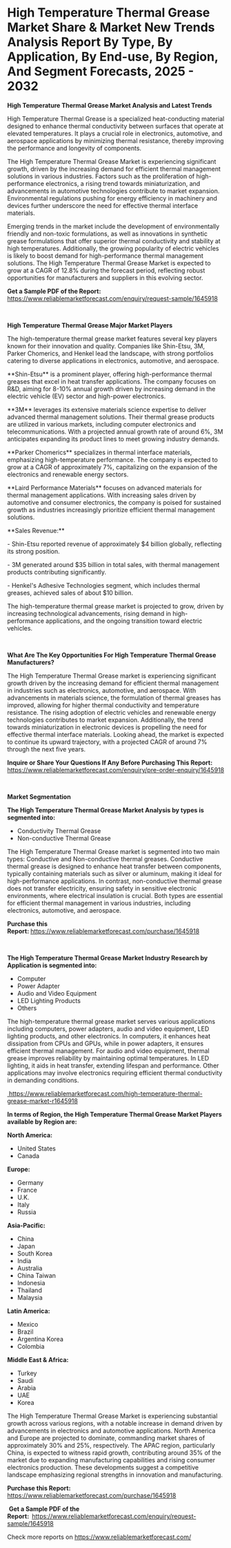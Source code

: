 <p><h1>High Temperature Thermal Grease Market Share & Market New Trends Analysis Report By Type, By Application, By End-use, By Region, And Segment Forecasts, 2025 - 2032</h1></p><p><strong>High Temperature Thermal Grease Market Analysis and Latest Trends</strong></p>
<p><p>High Temperature Thermal Grease is a specialized heat-conducting material designed to enhance thermal conductivity between surfaces that operate at elevated temperatures. It plays a crucial role in electronics, automotive, and aerospace applications by minimizing thermal resistance, thereby improving the performance and longevity of components. </p><p>The High Temperature Thermal Grease Market is experiencing significant growth, driven by the increasing demand for efficient thermal management solutions in various industries. Factors such as the proliferation of high-performance electronics, a rising trend towards miniaturization, and advancements in automotive technologies contribute to market expansion. Environmental regulations pushing for energy efficiency in machinery and devices further underscore the need for effective thermal interface materials.</p><p>Emerging trends in the market include the development of environmentally friendly and non-toxic formulations, as well as innovations in synthetic grease formulations that offer superior thermal conductivity and stability at high temperatures. Additionally, the growing popularity of electric vehicles is likely to boost demand for high-performance thermal management solutions. The High Temperature Thermal Grease Market is expected to grow at a CAGR of 12.8% during the forecast period, reflecting robust opportunities for manufacturers and suppliers in this evolving sector.</p></p>
<p><strong>Get a Sample PDF of the Report:&nbsp;</strong> <a href="https://www.reliablemarketforecast.com/enquiry/request-sample/1645918?utm_campaign=2245&utm_medium=2&utm_source=Github&utm_content=ia&utm_term=30012025&utm_id=high-temperature-thermal-grease">https://www.reliablemarketforecast.com/enquiry/request-sample/1645918</a></p>
<p>&nbsp;</p>
<p><strong>High Temperature Thermal Grease Major Market Players</strong></p>
<p><p>The high-temperature thermal grease market features several key players known for their innovation and quality. Companies like Shin-Etsu, 3M, Parker Chomerics, and Henkel lead the landscape, with strong portfolios catering to diverse applications in electronics, automotive, and aerospace.</p><p>**Shin-Etsu** is a prominent player, offering high-performance thermal greases that excel in heat transfer applications. The company focuses on R&D, aiming for 8-10% annual growth driven by increasing demand in the electric vehicle (EV) sector and high-power electronics.</p><p>**3M** leverages its extensive materials science expertise to deliver advanced thermal management solutions. Their thermal grease products are utilized in various markets, including computer electronics and telecommunications. With a projected annual growth rate of around 6%, 3M anticipates expanding its product lines to meet growing industry demands.</p><p>**Parker Chomerics** specializes in thermal interface materials, emphasizing high-temperature performance. The company is expected to grow at a CAGR of approximately 7%, capitalizing on the expansion of the electronics and renewable energy sectors.</p><p>**Laird Performance Materials** focuses on advanced materials for thermal management applications. With increasing sales driven by automotive and consumer electronics, the company is poised for sustained growth as industries increasingly prioritize efficient thermal management solutions.</p><p>**Sales Revenue:** </p><p>- Shin-Etsu reported revenue of approximately $4 billion globally, reflecting its strong position.</p><p>- 3M generated around $35 billion in total sales, with thermal management products contributing significantly.</p><p>- Henkel's Adhesive Technologies segment, which includes thermal greases, achieved sales of about $10 billion.</p><p>The high-temperature thermal grease market is projected to grow, driven by increasing technological advancements, rising demand in high-performance applications, and the ongoing transition toward electric vehicles.</p></p>
<p>&nbsp;</p>
<p><strong>What Are The Key Opportunities For High Temperature Thermal Grease Manufacturers?</strong></p>
<p><p>The High Temperature Thermal Grease market is experiencing significant growth driven by the increasing demand for efficient thermal management in industries such as electronics, automotive, and aerospace. With advancements in materials science, the formulation of thermal greases has improved, allowing for higher thermal conductivity and temperature resistance. The rising adoption of electric vehicles and renewable energy technologies contributes to market expansion. Additionally, the trend towards miniaturization in electronic devices is propelling the need for effective thermal interface materials. Looking ahead, the market is expected to continue its upward trajectory, with a projected CAGR of around 7% through the next five years.</p></p>
<p><strong>Inquire or Share Your Questions If Any Before Purchasing This Report:</strong> <a href="https://www.reliablemarketforecast.com/enquiry/pre-order-enquiry/1645918?utm_campaign=2245&utm_medium=2&utm_source=Github&utm_content=ia&utm_term=30012025&utm_id=high-temperature-thermal-grease">https://www.reliablemarketforecast.com/enquiry/pre-order-enquiry/1645918</a></p>
<p>&nbsp;</p>
<p><strong>Market Segmentation</strong></p>
<p><strong>The High Temperature Thermal Grease Market Analysis by types is segmented into:</strong></p>
<p><ul><li>Conductivity Thermal Grease</li><li>Non-conductive Thermal Grease</li></ul></p>
<p><p>The High Temperature Thermal Grease market is segmented into two main types: Conductive and Non-conductive thermal greases. Conductive thermal grease is designed to enhance heat transfer between components, typically containing materials such as silver or aluminum, making it ideal for high-performance applications. In contrast, non-conductive thermal grease does not transfer electricity, ensuring safety in sensitive electronic environments, where electrical insulation is crucial. Both types are essential for efficient thermal management in various industries, including electronics, automotive, and aerospace.</p></p>
<p><strong>Purchase this Report:&nbsp;</strong><a href="https://www.reliablemarketforecast.com/purchase/1645918?utm_campaign=2245&utm_medium=2&utm_source=Github&utm_content=ia&utm_term=30012025&utm_id=high-temperature-thermal-grease">https://www.reliablemarketforecast.com/purchase/1645918</a></p>
<p>&nbsp;</p>
<p><strong>The High Temperature Thermal Grease Market Industry Research by Application is segmented into:</strong></p>
<p><ul><li>Computer</li><li>Power Adapter</li><li>Audio and Video Equipment</li><li>LED Lighting Products</li><li>Others</li></ul></p>
<p><p>The high-temperature thermal grease market serves various applications including computers, power adapters, audio and video equipment, LED lighting products, and other electronics. In computers, it enhances heat dissipation from CPUs and GPUs, while in power adapters, it ensures efficient thermal management. For audio and video equipment, thermal grease improves reliability by maintaining optimal temperatures. In LED lighting, it aids in heat transfer, extending lifespan and performance. Other applications may involve electronics requiring efficient thermal conductivity in demanding conditions.</p></p>
<p><a href="https://www.reliablemarketforecast.com/high-temperature-thermal-grease-market-r1645918?utm_campaign=2245&utm_medium=2&utm_source=Github&utm_content=ia&utm_term=30012025&utm_id=high-temperature-thermal-grease">&nbsp;https://www.reliablemarketforecast.com/high-temperature-thermal-grease-market-r1645918</a></p>
<p><strong>In terms of Region, the High Temperature Thermal Grease Market Players available by Region are:</strong></p>
<p>
    <p> <strong> North America: </strong>
        <ul>
            <li>United States</li>
            <li>Canada</li>
        </ul>
        </p> 
    <p> <strong> Europe: </strong>
        <ul>
            <li>Germany</li>
            <li>France</li>
            <li>U.K.</li>
            <li>Italy</li>
            <li>Russia</li>
        </ul>
        </p> 
    <p> <strong> Asia-Pacific: </strong>
        <ul>
            <li>China</li>
            <li>Japan</li>
            <li>South Korea</li>
            <li>India</li>
            <li>Australia</li>
            <li>China Taiwan</li>
            <li>Indonesia</li>
            <li>Thailand</li>
            <li>Malaysia</li>
        </ul>
        </p> 
    <p> <strong> Latin America: </strong>
        <ul>
            <li>Mexico</li>
            <li>Brazil</li>
            <li>Argentina Korea</li>
            <li>Colombia</li>
        </ul>
        </p> 
    <p> <strong> Middle East & Africa: </strong>
        <ul>
            <li>Turkey</li>
            <li>Saudi</li>
            <li>Arabia</li>
            <li>UAE</li>
            <li>Korea</li>
        </ul>
    </p>
    </p>
<p><p>The High Temperature Thermal Grease Market is experiencing substantial growth across various regions, with a notable increase in demand driven by advancements in electronics and automotive applications. North America and Europe are projected to dominate, commanding market shares of approximately 30% and 25%, respectively. The APAC region, particularly China, is expected to witness rapid growth, contributing around 35% of the market due to expanding manufacturing capabilities and rising consumer electronics production. These developments suggest a competitive landscape emphasizing regional strengths in innovation and manufacturing.</p></p>
<p><strong>Purchase this Report: </strong><a href="https://www.reliablemarketforecast.com/purchase/1645918?utm_campaign=2245&utm_medium=2&utm_source=Github&utm_content=ia&utm_term=30012025&utm_id=high-temperature-thermal-grease">https://www.reliablemarketforecast.com/purchase/1645918</a></p>
<p>&nbsp;<strong>Get a Sample PDF of the Report:&nbsp;&nbsp;</strong><a href="https://www.reliablemarketforecast.com/enquiry/request-sample/1645918?utm_campaign=2245&utm_medium=2&utm_source=Github&utm_content=ia&utm_term=30012025&utm_id=high-temperature-thermal-grease">https://www.reliablemarketforecast.com/enquiry/request-sample/1645918</a></p>
<p><strong></strong></p>
<p>Check more reports on <a href="https://www.reliablemarketforecast.com/?utm_campaign=2245&utm_medium=2&utm_source=Github&utm_content=ia&utm_term=30012025&utm_id=high-temperature-thermal-grease">https://www.reliablemarketforecast.com/</a></p>